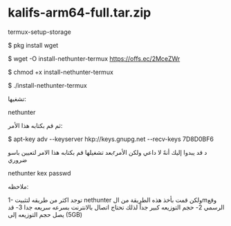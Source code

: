 # kalifs-arm64-full.tar.zip
termux-setup-storage

$ pkg install wget

$ wget -O install-nethunter-termux https://offs.ec/2MceZWr

$ chmod +x install-nethunter-termux

$ ./install-nethunter-termux

تشغيها:

nethunter

ثم قم بكتابه هذا الأمر:

 $ apt-key adv --keyserver hkp://keys.gnupg.net --recv-keys 7D8D0BF6 

بعد تشغيلها قم بكتابه هذا الامر لتعيين باسوrد قد يبدوا إليك أنهٌ لا داعي ولكن الأمر ضروري 

nethunter kex passwd

ملاحظه:

1- توجد اكثر من طريقه لتثبيت nethunter ولكن قمت بأخذ هذه الطريقة من الmوقع الرسمي
2- حجم التوزيعه كبير جداً لذلك تحتاج اتصال بالانترنت  بسرعه سريعه جدا
3- قد يصل حجم التوزيعه إلى (5GB)
